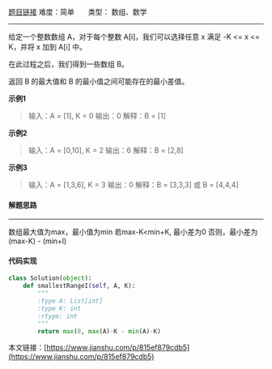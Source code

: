  [题目链接](https://leetcode-cn.com/problems/smallest-range-i/)
难度：简单          &nbsp;&nbsp;&nbsp;&nbsp;&nbsp;&nbsp;类型：  数组、数学
***
给定一个整数数组 A，对于每个整数 A[i]，我们可以选择任意 x 满足 -K <= x <= K，并将 x 加到 A[i] 中。

在此过程之后，我们得到一些数组 B。

返回 B 的最大值和 B 的最小值之间可能存在的最小差值。

 
**示例1**
> 输入：A = [1], K = 0
输出：0
解释：B = [1]

**示例2**
>输入：A = [0,10], K = 2
输出：6
解释：B = [2,8]

**示例3**
>输入：A = [1,3,6], K = 3
输出：0
解释：B = [3,3,3] 或 B = [4,4,4]

#### 解题思路
***
 数组最大值为max，最小值为min
若max-K<min+K, 最小差为0
否则，最小差为(max-K) - (min+l)



#### 代码实现
```python
class Solution(object):
    def smallestRangeI(self, A, K):
        """
        :type A: List[int]
        :type K: int
        :rtype: int
        """         
        return max(0, max(A)-K - min(A)-K) 
```

本文链接：[https://www.jianshu.com/p/815ef879cdb5](https://www.jianshu.com/p/815ef879cdb5)
